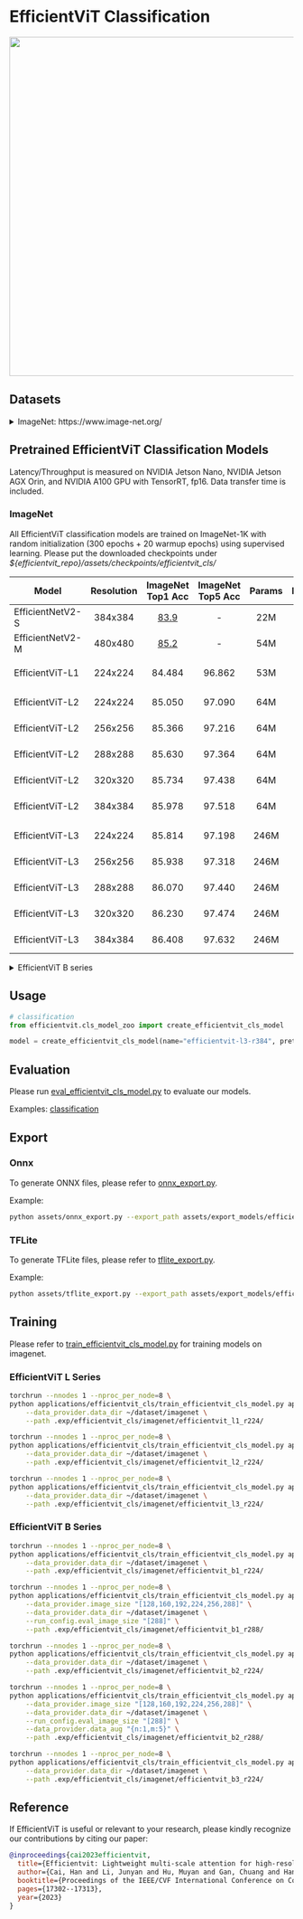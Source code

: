 # EfficientViT Classification

<p align="left">
<img src="https://huggingface.co/han-cai/efficientvit-cls/resolve/main/efficientvit_cls_results.png"  width="600">
</p>

## Datasets

<details><summary>ImageNet: https://www.image-net.org/</summary>

```python
Our code expects the ImageNet dataset directory to follow the following structure:

imagenet
├── train
├── val
```

</details>

## Pretrained EfficientViT Classification Models

Latency/Throughput is measured on NVIDIA Jetson Nano, NVIDIA Jetson AGX Orin, and NVIDIA A100 GPU with TensorRT, fp16. Data transfer time is included.

### ImageNet

All EfficientViT classification models are trained on ImageNet-1K with random initialization (300 epochs + 20 warmup epochs) using supervised learning. Please put the downloaded checkpoints under *${efficientvit_repo}/assets/checkpoints/efficientvit_cls/*

| Model         |  Resolution | ImageNet Top1 Acc | ImageNet Top5 Acc |  Params |  MACs |  A100 Throughput | Checkpoint |
|----------------------|:----------:|:----------:|:---------:|:------------:|:---------:|:------------:|:------------:|
| EfficientNetV2-S | 384x384 | [83.9](https://github.com/google/automl/tree/master/efficientnetv2#2-pretrained-efficientnetv2-checkpoints) | - | 22M | 8.4G | 2869 image/s | - |
| EfficientNetV2-M | 480x480 | [85.2](https://github.com/google/automl/tree/master/efficientnetv2#2-pretrained-efficientnetv2-checkpoints) | - | 54M | 25G | 1160 image/s | - |
| |
| EfficientViT-L1 | 224x224 |  84.484 | 96.862 | 53M | 5.3G | 6207 image/s | [link](https://huggingface.co/han-cai/efficientvit-cls/resolve/main/efficientvit_l1_r224.pt) |
| |
| EfficientViT-L2 | 224x224 |  85.050 | 97.090 | 64M | 6.9G | 4998 image/s | [link](https://huggingface.co/han-cai/efficientvit-cls/resolve/main/efficientvit_l2_r224.pt) |
| EfficientViT-L2 | 256x256 |  85.366 | 97.216 | 64M | 9.1G | 3969 image/s | [link](https://huggingface.co/han-cai/efficientvit-cls/resolve/main/efficientvit_l2_r256.pt) |
| EfficientViT-L2 | 288x288 |  85.630 | 97.364 | 64M | 11G  | 3102 image/s | [link](https://huggingface.co/han-cai/efficientvit-cls/resolve/main/efficientvit_l2_r288.pt) |
| EfficientViT-L2 | 320x320 |  85.734 | 97.438 | 64M | 14G  | 2525 image/s | [link](https://huggingface.co/han-cai/efficientvit-cls/resolve/main/efficientvit_l2_r320.pt) |
| EfficientViT-L2 | 384x384 |  85.978 | 97.518 | 64M | 20G  | 1784 image/s | [link](https://huggingface.co/han-cai/efficientvit-cls/resolve/main/efficientvit_l2_r384.pt) |
| |
| EfficientViT-L3 | 224x224 | 85.814 | 97.198 | 246M | 28G | 2081 image/s | [link](https://huggingface.co/han-cai/efficientvit-cls/resolve/main/efficientvit_l3_r224.pt) |
| EfficientViT-L3 | 256x256 | 85.938 | 97.318 | 246M | 36G | 1641 image/s | [link](https://huggingface.co/han-cai/efficientvit-cls/resolve/main/efficientvit_l3_r256.pt) |
| EfficientViT-L3 | 288x288 | 86.070 | 97.440 | 246M | 46G | 1276 image/s | [link](https://huggingface.co/han-cai/efficientvit-cls/resolve/main/efficientvit_l3_r288.pt) |
| EfficientViT-L3 | 320x320 | 86.230 | 97.474 | 246M | 56G | 1049 image/s | [link](https://huggingface.co/han-cai/efficientvit-cls/resolve/main/efficientvit_l3_r320.pt) |
| EfficientViT-L3 | 384x384 | 86.408 | 97.632 | 246M | 81G | 724 image/s | [link](https://huggingface.co/han-cai/efficientvit-cls/resolve/main/efficientvit_l3_r384.pt) |

<details>
  <summary>EfficientViT B series</summary>

  | Model         |  Resolution | ImageNet Top1 Acc | ImageNet Top5 Acc |  Params |  MACs |  Jetson Nano (bs1) | Jetson Orin (bs1) | Checkpoint |
  |----------------------|:----------:|:----------:|:---------:|:------------:|:---------:|:------------:|:------------:|:------------:|
  | EfficientViT-B1 | 224x224 | 79.390 | 94.346 | 9.1M | 0.52G | 24.8ms | 1.48ms | [link](https://huggingface.co/han-cai/efficientvit-cls/resolve/main/efficientvit_b1_r224.pt) |
  | EfficientViT-B1 | 256x256 | 79.918 | 94.704 | 9.1M | 0.68G | 28.5ms | 1.57ms | [link](https://huggingface.co/han-cai/efficientvit-cls/resolve/main/efficientvit_b1_r256.pt) |
  | EfficientViT-B1 | 288x288 | 80.410 | 94.984 | 9.1M | 0.86G | 34.5ms | 1.82ms | [link](https://huggingface.co/han-cai/efficientvit-cls/resolve/main/efficientvit_b1_r288.pt) |
  | |
  | EfficientViT-B2 | 224x224 | 82.100 | 95.782 | 24M  | 1.6G  | 50.6ms | 2.63ms | [link](https://huggingface.co/han-cai/efficientvit-cls/resolve/main/efficientvit_b2_r224.pt) |
  | EfficientViT-B2 | 256x256 | 82.698 | 96.096 | 24M  | 2.1G  | 58.5ms | 2.84ms | [link](https://huggingface.co/han-cai/efficientvit-cls/resolve/main/efficientvit_b2_r256.pt) |
  | EfficientViT-B2 | 288x288 | 83.086 | 96.302 | 24M  | 2.6G  | 69.9ms | 3.30ms | [link](https://huggingface.co/han-cai/efficientvit-cls/resolve/main/efficientvit_b2_r288.pt) |
  | |
  | EfficientViT-B3 | 224x224 | 83.468 | 96.356 | 49M  | 4.0G  | 101ms  | 4.36ms | [link](https://huggingface.co/han-cai/efficientvit-cls/resolve/main/efficientvit_b3_r224.pt) |
  | EfficientViT-B3 | 256x256 | 83.806 | 96.514 | 49M  | 5.2G  | 120ms  | 4.74ms | [link](https://huggingface.co/han-cai/efficientvit-cls/resolve/main/efficientvit_b3_r256.pt) |
  | EfficientViT-B3 | 288x288 | 84.150 | 96.732 | 49M  | 6.5G  | 141ms  | 5.63ms | [link](https://huggingface.co/han-cai/efficientvit-cls/resolve/main/efficientvit_b3_r288.pt) |

</details>

## Usage

```python
# classification
from efficientvit.cls_model_zoo import create_efficientvit_cls_model

model = create_efficientvit_cls_model(name="efficientvit-l3-r384", pretrained=True)
```

## Evaluation

Please run [eval_efficientvit_cls_model.py](eval_efficientvit_cls_model.py) to evaluate our models.

Examples: [classification](../../assets/eval_efficientvit_cls_model.sh)

## Export

### Onnx

To generate ONNX files, please refer to [onnx_export.py](../../assets/onnx_export.py).

Example:

```bash
python assets/onnx_export.py --export_path assets/export_models/efficientvit_cls_l3_r224.onnx --model efficientvit-l3 --resolution 224 224 --bs 1
```

### TFLite

To generate TFLite files, please refer to [tflite_export.py](../../assets/tflite_export.py).

Example:

```bash
python assets/tflite_export.py --export_path assets/export_models/efficientvit_cls_b3_r224.tflite --model efficientvit-b3 --resolution 224 224
```

## Training

Please refer to [train_efficientvit_cls_model.py](train_efficientvit_cls_model.py) for training models on imagenet.

### EfficientViT L Series

```bash
torchrun --nnodes 1 --nproc_per_node=8 \
python applications/efficientvit_cls/train_efficientvit_cls_model.py applications/efficientvit_cls/configs/imagenet/efficientvit_l1.yaml --amp bf16 \
    --data_provider.data_dir ~/dataset/imagenet \
    --path .exp/efficientvit_cls/imagenet/efficientvit_l1_r224/
```

```bash
torchrun --nnodes 1 --nproc_per_node=8 \
python applications/efficientvit_cls/train_efficientvit_cls_model.py applications/efficientvit_cls/configs/imagenet/efficientvit_l2.yaml --amp bf16 \
    --data_provider.data_dir ~/dataset/imagenet \
    --path .exp/efficientvit_cls/imagenet/efficientvit_l2_r224/
```

```bash
torchrun --nnodes 1 --nproc_per_node=8 \
python applications/efficientvit_cls/train_efficientvit_cls_model.py applications/efficientvit_cls/configs/imagenet/efficientvit_l3.yaml --amp bf16 \
    --data_provider.data_dir ~/dataset/imagenet \
    --path .exp/efficientvit_cls/imagenet/efficientvit_l3_r224/
```

### EfficientViT B Series

```bash
torchrun --nnodes 1 --nproc_per_node=8 \
python applications/efficientvit_cls/train_efficientvit_cls_model.py applications/efficientvit_cls/configs/imagenet/efficientvit_b1.yaml \
    --data_provider.data_dir ~/dataset/imagenet \
    --path .exp/efficientvit_cls/imagenet/efficientvit_b1_r224/
```

```bash
torchrun --nnodes 1 --nproc_per_node=8 \
python applications/efficientvit_cls/train_efficientvit_cls_model.py applications/efficientvit_cls/configs/imagenet/efficientvit_b1.yaml \
    --data_provider.image_size "[128,160,192,224,256,288]" \
    --data_provider.data_dir ~/dataset/imagenet \
    --run_config.eval_image_size "[288]" \
    --path .exp/efficientvit_cls/imagenet/efficientvit_b1_r288/
```

```bash
torchrun --nnodes 1 --nproc_per_node=8 \
python applications/efficientvit_cls/train_efficientvit_cls_model.py applications/efficientvit_cls/configs/imagenet/efficientvit_b2.yaml \
    --data_provider.data_dir ~/dataset/imagenet \
    --path .exp/efficientvit_cls/imagenet/efficientvit_b2_r224/
```

```bash
torchrun --nnodes 1 --nproc_per_node=8 \
python applications/efficientvit_cls/train_efficientvit_cls_model.py applications/efficientvit_cls/configs/imagenet/efficientvit_b2.yaml \
    --data_provider.image_size "[128,160,192,224,256,288]" \
    --data_provider.data_dir ~/dataset/imagenet \
    --run_config.eval_image_size "[288]" \
    --data_provider.data_aug "{n:1,m:5}" \
    --path .exp/efficientvit_cls/imagenet/efficientvit_b2_r288/
```

```bash
torchrun --nnodes 1 --nproc_per_node=8 \
python applications/efficientvit_cls/train_efficientvit_cls_model.py applications/efficientvit_cls/configs/imagenet/efficientvit_b3.yaml \
    --data_provider.data_dir ~/dataset/imagenet \
    --path .exp/efficientvit_cls/imagenet/efficientvit_b3_r224/
```

## Reference

If EfficientViT is useful or relevant to your research, please kindly recognize our contributions by citing our paper:

```bibtex
@inproceedings{cai2023efficientvit,
  title={Efficientvit: Lightweight multi-scale attention for high-resolution dense prediction},
  author={Cai, Han and Li, Junyan and Hu, Muyan and Gan, Chuang and Han, Song},
  booktitle={Proceedings of the IEEE/CVF International Conference on Computer Vision},
  pages={17302--17313},
  year={2023}
}
```
